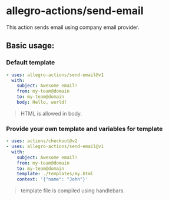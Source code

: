 # allegro-actions/send-email

This action sends email using company email provider.

## Basic usage:

### Default template

```yaml
- uses: allegro-actions/send-email@v1
  with:
    subject: Awesome email!
    from: my-team@domain
    to: my-team@domain
    body: Hello, world!
```

> HTML is allowed in body.

### Provide your own template and variables for template

```yaml
- uses: actions/checkout@v2
- uses: allegro-actions/send-email@v1
  with:
    subject: Awesome email!
    from: my-team@domain
    to: my-team@domain
    template: ./templates/my.html
    context: '{"name": "John"}'
```

> template file is compiled using handlebars.